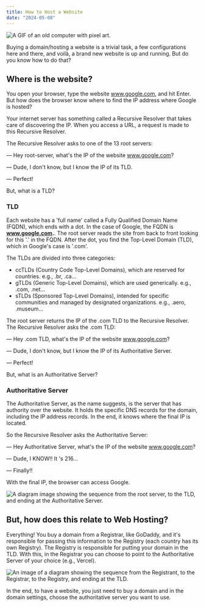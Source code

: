 ```yaml
---
title: How to Host a Website
date: "2024-05-08"
---
```


![A GIF of an old computer with pixel art.](/computer.webp)

Buying a domain/hosting a website is a trivial task, a few configurations here and there, and voilà, a brand new website is up and running. But do you know how to do that?

## Where is the website?

You open your browser, type the website www.google.com, and hit Enter. But how does the browser know where to find the IP address where Google is hosted?

Your internet server has something called a Recursive Resolver that takes care of discovering the IP. When you access a URL, a request is made to this Recursive Resolver.

The Recursive Resolver asks to one of the 13 root servers:

— Hey root-server, what's the IP of the website www.google.com?

— Dude, I don't know, but I know the IP of its TLD.

— Perfect!

But, what is a TLD?

### TLD

Each website has a 'full name' called a Fully Qualified Domain Name (FQDN), which ends with a dot. In the case of Google, the FQDN is **www.google.com.**. The root server reads the site from back to front looking for this '.' in the FQDN. After the dot, you find the Top-Level Domain (TLD), which in Google's case is '.com'.

The TLDs are divided into three categories:

- ccTLDs (Country Code Top-Level Domains), which are reserved for countries. e.g., .br, .ca...
- gTLDs (Generic Top-Level Domains), which are used generically. e.g., .com, .net...
- sTLDs (Sponsored Top-Level Domains), intended for specific communities and managed by designated organizations. e.g., .aero, .museum...

The root server returns the IP of the .com TLD to the Recursive Resolver. The Recursive Resolver asks the .com TLD:

— Hey .com TLD, what's the IP of the website www.google.com?

— Dude, I don't know, but I know the IP of its Authoritative Server.

— Perfect!

But, what is an Authoritative Server?

### Authoritative Server

The Authoritative Server, as the name suggests, is the server that has authority over the website. It holds the specific DNS records for the domain, including the IP address records. In the end, it knows where the final IP is located.

So the Recursive Resolver asks the Authoritative Server:

— Hey Authoritative Server, what's the IP of the website www.google.com?

— Dude, I KNOW!! It 's 216…

— Finally!!

With the final IP, the browser can access Google.

![A diagram image showing the sequence from the root server, to the TLD, and ending at the Authoritative Server.](/whereIsSite.png)

## But, how does this relate to Web Hosting?

Everything! You buy a domain from a Registrar, like GoDaddy, and it's responsible for passing this information to the Registry (each country has its own Registry). The Registry is responsible for putting your domain in the TLD. With this, in the Registrar you can choose to point to the Authoritative Server of your choice (e.g., Vercel).

![An image of a diagram showing the sequence from the Registrant, to the Registrar, to the Registry, and ending at the TLD.](/allTheProcess.png)

In the end, to have a website, you just need to buy a domain and in the domain settings, choose the authoritative server you want to use.
